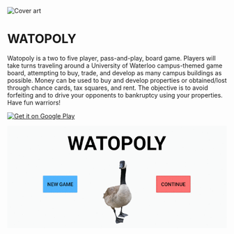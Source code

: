 ![Cover art](https://play-lh.googleusercontent.com/rRzz1N_WuVO-CVcliU8jACcef2trupRqjZNrE52RkOeDuQDg5VEXXZZ-FvPwGJoNtA=s180-rw)
# WATOPOLY
Watopoly is a two to five player, pass-and-play, board game. Players will take turns traveling around a University of Waterloo campus-themed game board, attempting to buy, trade, and develop as many campus buildings as possible. Money can be used to buy and develop properties or obtained/lost through chance cards, tax squares, and rent. The objective is to avoid forfeiting and to drive your opponents to bankruptcy using your properties. Have fun warriors!

<a href="https://play.google.com/store/apps/details?id=org.wikiedufoundation.wikiedudashboard.release"><img alt="Get it on Google Play" src="https://play.google.com/intl/en_us/badges/images/generic/en-play-badge.png" height=60px /></a>

![alt text](https://github.com/PatrickBMaloney/Watopoly/blob/main/watopoly.gif?raw=true)
